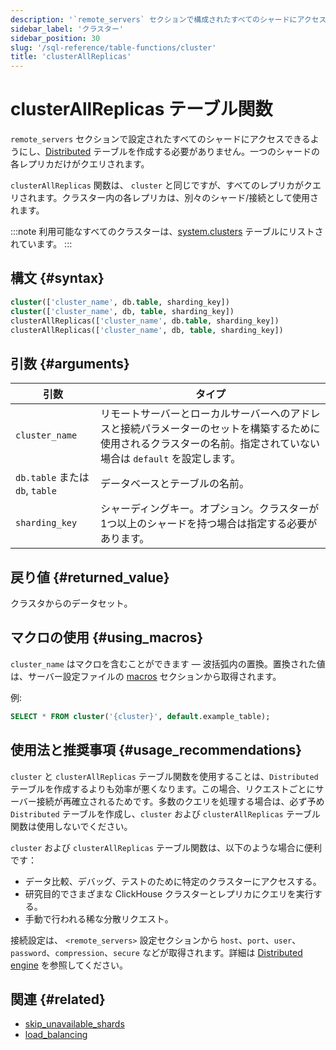 ```yaml
---
description: '`remote_servers` セクションで構成されたすべてのシャードにアクセスを可能にし、分散テーブルを作成しなくてもクラスターのすべてのレプリカにアクセスできます。'
sidebar_label: 'クラスター'
sidebar_position: 30
slug: '/sql-reference/table-functions/cluster'
title: 'clusterAllReplicas'
---
```





# clusterAllReplicas テーブル関数

`remote_servers` セクションで設定されたすべてのシャードにアクセスできるようにし、[Distributed](../../engines/table-engines/special/distributed.md) テーブルを作成する必要がありません。一つのシャードの各レプリカだけがクエリされます。

`clusterAllReplicas` 関数は、 `cluster` と同じですが、すべてのレプリカがクエリされます。クラスター内の各レプリカは、別々のシャード/接続として使用されます。

:::note
利用可能なすべてのクラスターは、[system.clusters](../../operations/system-tables/clusters.md) テーブルにリストされています。
:::

## 構文 {#syntax}

```sql
cluster(['cluster_name', db.table, sharding_key])
cluster(['cluster_name', db, table, sharding_key])
clusterAllReplicas(['cluster_name', db.table, sharding_key])
clusterAllReplicas(['cluster_name', db, table, sharding_key])
```
## 引数 {#arguments}

| 引数                       | タイプ                                                                                                                                              |
|----------------------------|---------------------------------------------------------------------------------------------------------------------------------------------------|
| `cluster_name`             | リモートサーバーとローカルサーバーへのアドレスと接続パラメーターのセットを構築するために使用されるクラスターの名前。指定されていない場合は `default` を設定します。 |
| `db.table` または `db`, `table` | データベースとテーブルの名前。                                                                                                                   |
| `sharding_key`             | シャーディングキー。オプション。クラスターが1つ以上のシャードを持つ場合は指定する必要があります。                                                           |

## 戻り値 {#returned_value}

クラスタからのデータセット。

## マクロの使用 {#using_macros}

`cluster_name` はマクロを含むことができます — 波括弧内の置換。置換された値は、サーバー設定ファイルの [macros](../../operations/server-configuration-parameters/settings.md#macros) セクションから取得されます。

例:

```sql
SELECT * FROM cluster('{cluster}', default.example_table);
```

## 使用法と推奨事項 {#usage_recommendations}

`cluster` と `clusterAllReplicas` テーブル関数を使用することは、`Distributed` テーブルを作成するよりも効率が悪くなります。この場合、リクエストごとにサーバー接続が再確立されるためです。多数のクエリを処理する場合は、必ず予め `Distributed` テーブルを作成し、`cluster` および `clusterAllReplicas` テーブル関数は使用しないでください。

`cluster` および `clusterAllReplicas` テーブル関数は、以下のような場合に便利です：

- データ比較、デバッグ、テストのために特定のクラスターにアクセスする。
- 研究目的でさまざまな ClickHouse クラスターとレプリカにクエリを実行する。
- 手動で行われる稀な分散リクエスト。

接続設定は、 `<remote_servers>` 設定セクションから `host`、`port`、`user`、`password`、`compression`、`secure` などが取得されます。詳細は [Distributed engine](../../engines/table-engines/special/distributed.md) を参照してください。

## 関連 {#related}

- [skip_unavailable_shards](../../operations/settings/settings.md#skip_unavailable_shards)
- [load_balancing](../../operations/settings/settings.md#load_balancing)
